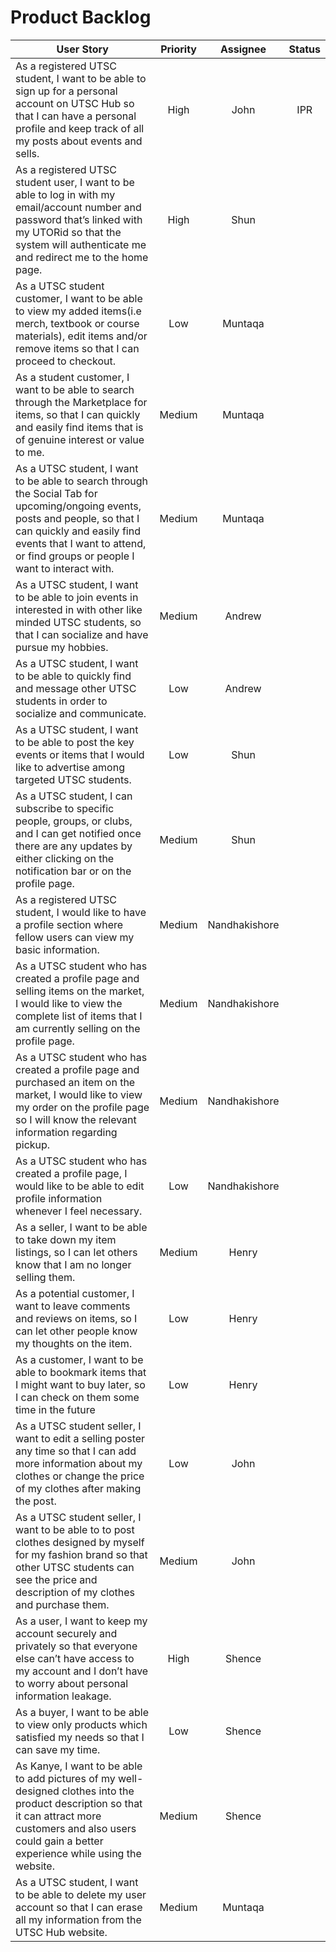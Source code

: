 # Product Backlog

|                                                             User Story                                               |      Priority      |         Assignee       |  Status  |
| ---------------------------------------------------------------------------------------------------------------------|:------------------:|:----------------------:|:----------:|
| As a registered UTSC student, I want to be able to sign up for a personal account on UTSC Hub so  that I can have a personal profile and keep track of all my posts about events and sells. | High | John | IPR |
| As a registered UTSC student user, I want to be able to log in with my email/account number and password that’s linked with my UTORid so that the system will authenticate me and redirect me to the home page. | High | Shun | |
| As a UTSC student customer, I want to be able to view my added items(i.e merch, textbook or course materials), edit items and/or remove items so that I can proceed to checkout. | Low | Muntaqa | |
| As a student customer, I want to be able to search through the Marketplace for items, so that I can quickly and easily find items that is of genuine interest or value to me. | Medium | Muntaqa | |
| As a UTSC student, I want to be able to search through the Social Tab for upcoming/ongoing events, posts and people, so that I can quickly and easily find events that I want to attend, or find groups or people I want to interact with. | Medium | Muntaqa | |
| As a UTSC student, I want to be able to join events in interested in with other like minded UTSC students, so that I can socialize and have pursue my hobbies. | Medium | Andrew | |
| As a UTSC student, I want to be able to quickly find and message other UTSC students in order to socialize and communicate. | Low | Andrew | |
| As a UTSC student, I want to be able to post the key events or items that I would like to advertise among targeted UTSC students. | Low | Shun | |
| As a UTSC student, I can subscribe to specific people, groups, or clubs, and I can get notified once there are any updates by either clicking on the notification bar or on the profile page. | Medium | Shun | |
| As a registered UTSC student, I would like to have a profile section where fellow users can view my basic information. | Medium | Nandhakishore | |
| As a UTSC student who has created a profile page and selling items on the market, I would like to view the complete list of items that I am currently selling on the profile page. | Medium | Nandhakishore | |
| As a UTSC student who has created a profile page and purchased an item on the market, I would like to view my order on the profile page so I will know the relevant information regarding pickup. | Medium | Nandhakishore | |
| As a UTSC student who has created a profile page, I would like to be able to edit profile information whenever I feel necessary. | Low | Nandhakishore | |
| As a seller, I want to be able to take down my item listings, so I can let others know that I am no longer selling them. | Medium | Henry | |
| As a potential customer, I want to leave comments and reviews on items, so I can let other people know my thoughts on the item. | Low | Henry | |
| As a customer, I want to be able to bookmark items that I might want to buy later, so I can check on them some time in the future | Low | Henry | |
| As a UTSC student seller, I want to edit a selling poster any time so that I can add more information about my clothes or change the price of my clothes after making the post. | Low | John | |
| As a UTSC student seller, I want to be able to to post clothes designed by myself for my fashion brand so that other UTSC students can see the price and description of my clothes and purchase them. | Medium | John | |
| As a user, I want to keep my account securely and privately so that everyone else can’t have access to my account and I don’t have to worry about personal information leakage. | High | Shence | |
| As a buyer, I want to be able to view only products which satisfied my needs so that I can save my time. | Low | Shence | |
| As Kanye, I want to be able to add pictures of my well-designed clothes into the product description so that it can attract more customers and also users could gain a better experience while using the website. | Medium | Shence | |
| As a UTSC student, I want to be able to delete my user account so that I can erase all my information from the UTSC Hub website. | Medium | Muntaqa | |
